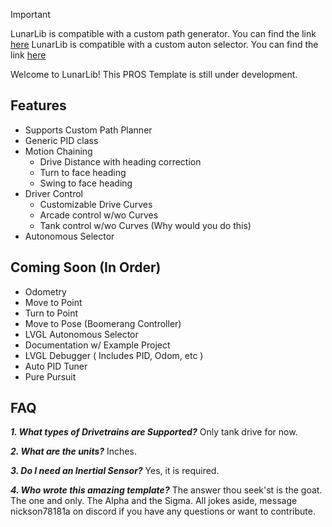 >[!IMPORTANT]
> LunarLib is compatible with a custom path generator. You can find the link [here](https://LunarC1.github.io/78181A-Auton-Planner-main/)
> LunarLib is compatible with a custom auton selector. You can find the link [here](https://github.com/LunarC1/LunarSelector)

Welcome to LunarLib! This PROS Template is still under development.

## Features
- Supports Custom Path Planner
- Generic PID class
- Motion Chaining
  - Drive Distance with heading correction
  - Turn to face heading
  - Swing to face heading 
- Driver Control
  - Customizable Drive Curves
  - Arcade control w/wo Curves
  - Tank control w/wo Curves (Why would you do this)
- Autonomous Selector

## Coming Soon (In Order)
- Odometry
- Move to Point
- Turn to Point
- Move to Pose (Boomerang Controller)
- LVGL Autonomous Selector
- Documentation w/ Example Project
- LVGL Debugger ( Includes PID, Odom, etc )
- Auto PID Tuner
- Pure Pursuit

## FAQ
_**1. What types of Drivetrains are Supported?**_
Only tank drive for now.

_**2. What are the units?**_
Inches.

_**3. Do I need an Inertial Sensor?**_
Yes, it is required. 

_**4. Who wrote this amazing template?**_
The answer thou seek'st is the goat. The one and only. The Alpha and the Sigma. 
All jokes aside, message nickson78181a on discord if you have any questions or want to contribute.
